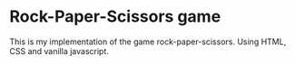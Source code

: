# Rock-Paper-Scissors game
This is my implementation of the game rock-paper-scissors.
Using HTML, CSS and vanilla javascript.
